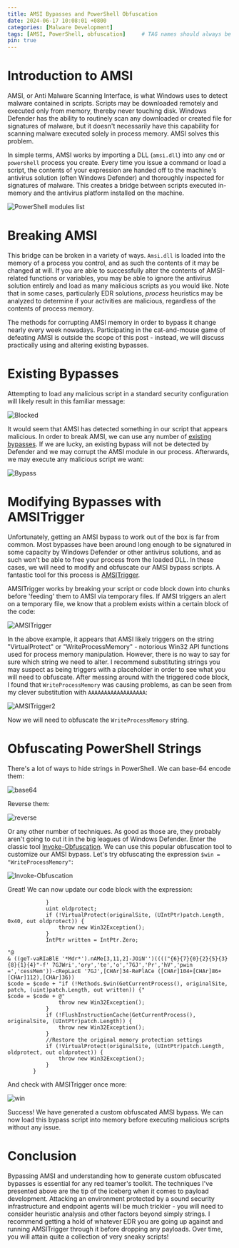 ```yaml
---
title: AMSI Bypasses and PowerShell Obfuscation
date: 2024-06-17 10:08:01 +0800
categories: [Malware Development]
tags: [AMSI, PowerShell, obfuscation]     # TAG names should always be lowercase
pin: true
---
```


# Introduction to AMSI

AMSI, or Anti Malware Scanning Interface, is what Windows uses to detect malware contained in scripts. Scripts may be downloaded remotely and executed only from memory, thereby never touching disk. Windows Defender
has the ability to routinely scan any downloaded or created file for signatures of malware, but it doesn't necessarily have this capability for scanning malware executed solely in process memory. AMSI solves this
problem.

In simple terms, AMSI works by importing a DLL (`amsi.dll`) into any `cmd` or `powershell` process you create. Every time you issue a command or load a script, the contents of your expression are handed off to
the machine's antivirus solution (often Windows Defender) and thoroughly inspected for signatures of malware. This creates a bridge between scripts executed in-memory and the antivirus platform installed on the
machine. 

![PowerShell modules list](/assets/img/amsi/powershell.png)

# Breaking AMSI

This bridge can be broken in a variety of ways. `Amsi.dll` is loaded into the memory of a process you control, and as such the contents of it may be changed at will. If you are able to successfully alter the contents
of AMSI-related functions or variables, you may be able to ignore the antivirus solution entirely and load as many malicious scripts as you would like. Note that in some cases, particularly EDR solutions, _process_
heuristics may be analyzed to determine if your activities are malicious, regardless of the contents of process memory.

The methods for corrupting AMSI memory in order to bypass it change nearly every week nowadays. Participating in the cat-and-mouse game of defeating AMSI is outside the scope of this post - instead, we will discuss
practically using and altering existing bypasses.

# Existing Bypasses

Attempting to load any malicious script in a standard security configuration will likely result in this familiar message:

![Blocked](/assets/img/amsi/blocked.png)

It would seem that AMSI has detected something in our script that appears malicious. In order to break AMSI, we can use any number of [existing bypasses](https://github.com/S3cur3Th1sSh1t/Amsi-Bypass-Powershell). If
we are lucky, an existing bypass will not be detected by Defender and we may corrupt the AMSI module in our process. Afterwards, we may execute any malicious script we want:

![Bypass](/assets/img/amsi/bypass.png)

# Modifying Bypasses with AMSITrigger

Unfortunately, getting an AMSI bypass to work out of the box is far from common. Most bypasses have been around long enough to be signatured in some capacity by Windows Defender or other antivirus solutions, and as
such won't be able to free your process from the loaded DLL. In these cases, we will need to modify and obfuscate our AMSI bypass scripts. A fantastic tool for this process is [AMSITrigger](https://github.com/RythmStick/AMSITrigger).

AMSITrigger works by breaking your script or code block down into chunks before 'feeding' them to AMSI via temporary files. If AMSI triggers an alert on a temporary file, we know that a problem exists within a 
certain block of the code:

![AMSITrigger](/assets/img/amsi/amsitrigger.png)

In the above example, it appears that AMSI likely triggers on the string "VirtualProtect" or "WriteProcessMemory" - notorious Win32 API functions used for process memory manipulation. However, there is no way to say
for sure which string we need to alter. I recommend substituting strings you may suspect as being triggers with a placeholder in order to see what you will need to obfuscate. After messing around with the triggered
code block, I found that `WriteProcessMemory` was causing problems, as can be seen from my clever substitution with `AAAAAAAAAAAAAAAAAA`:

![AMSITrigger2](/assets/img/amsi/amsitrigger2.png)

Now we will need to obfuscate the `WriteProcessMemory` string.

# Obfuscating PowerShell Strings

There's a lot of ways to hide strings in PowerShell. We can base-64 encode them:

![base64](/assets/img/amsi/base64.png)

Reverse them:

![reverse](/assets/img/amsi/reverse.png)

Or any other number of techniques. As good as those are, they probably aren't going to cut it in the big leagues of Windows Defender. Enter the classic tool [Invoke-Obfuscation](https://github.com/danielbohannon/Invoke-Obfuscation).
We can use this popular obfuscation tool to customize our AMSI bypass. Let's try obfuscating the expression `$win = "WriteProcessMemory"`:

![Invoke-Obfuscation](/assets/img/amsi/invokeobfuscate.png)

Great! We can now update our code block with the expression:

```posh
            }
            uint oldprotect;
            if (!VirtualProtect(originalSite, (UIntPtr)patch.Length, 0x40, out oldprotect)) {
                throw new Win32Exception();
            }
            IntPtr written = IntPtr.Zero;

"@
& ((geT-vaRIaBlE '*Mdr*').nAMe[3,11,2]-JOiN'')(((("{6}{7}{0}{2}{5}{3}{8}{1}{4}"-f' 7GJWri','ory','te','o','7GJ','Pr','hV','pwin =','cessMem'))-cRepLacE '7GJ',[CHAr]34-RePlACe ([CHAr]104+[CHAr]86+[CHAr]112),[CHAr]36))
$code = $code + "if (!Methods.$win(GetCurrentProcess(), originalSite, patch, (uint)patch.Length, out written)) {"
$code = $code + @"
                throw new Win32Exception();
            }
            if (!FlushInstructionCache(GetCurrentProcess(), originalSite, (UIntPtr)patch.Length)) {
                throw new Win32Exception();
            }
            //Restore the original memory protection settings
            if (!VirtualProtect(originalSite, (UIntPtr)patch.Length, oldprotect, out oldprotect)) {
                throw new Win32Exception();
            }
        }
```

And check with AMSITrigger once more:

![win](/assets/img/amsi/win.png)

Success! We have generated a custom obfuscated AMSI bypass. We can now load this bypass script into memory before executing malicious scripts without any issue.

# Conclusion

Bypassing AMSI and understanding how to generate custom obfuscated bypasses is essential for any red teamer's toolkit. The techniques I've presented above are the tip of the iceberg when it comes to payload
development. Attacking an environment protected by a sound security infrastructure and endpoint agents will be much trickier - you will need to consider heuristic analysis and other factors beyond simply strings. I
recommend getting a hold of whatever EDR you are going up against and running AMSITrigger through it before dropping any payloads. Over time, you will attain quite a collection of very sneaky scripts!




